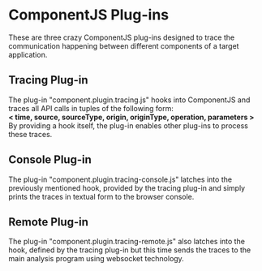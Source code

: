 # ComponentJS Plug-ins
These are three crazy ComponentJS plug-ins designed to trace the
communication happening between different components of a target
application.

## Tracing Plug-in
The plug-in "component.plugin.tracing.js" hooks into ComponentJS
and traces all API calls in tuples of the following form:  
**< time, source, sourceType, origin, originType, operation, parameters >**  
By providing a hook itself, the plug-in enables other plug-ins
to process these traces.

## Console Plug-in
The plug-in "component.plugin.tracing-console.js" latches into the
previously mentioned hook, provided by the tracing plug-in and
simply prints the traces in textual form to the browser console.

## Remote Plug-in
The plug-in "component.plugin.tracing-remote.js" also latches
into the hook, defined by the tracing plug-in but this time sends
the traces to the main analysis program using websocket technology.